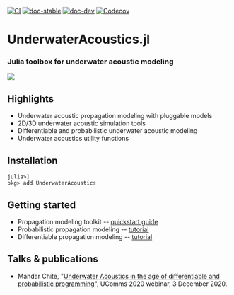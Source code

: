 [![CI](https://github.com/org-arl/UnderwaterAcoustics.jl/workflows/CI/badge.svg)](https://github.com/org-arl/UnderwaterAcoustics.jl/actions)
[![doc-stable](https://img.shields.io/badge/docs-stable-blue.svg)](https://org-arl.github.io/UnderwaterAcoustics.jl/stable)
[![doc-dev](https://img.shields.io/badge/docs-latest-blue.svg)](https://org-arl.github.io/UnderwaterAcoustics.jl/dev)
[![Codecov](https://codecov.io/gh/org-arl/UnderwaterAcoustics.jl/branch/master/graph/badge.svg)](https://codecov.io/gh/org-arl/UnderwaterAcoustics.jl)

# UnderwaterAcoustics.jl
### Julia toolbox for underwater acoustic modeling

![](https://org-arl.github.io/UnderwaterAcoustics.jl/dev/images/txloss1.png)

## Highlights

- Underwater acoustic propagation modeling with pluggable models
- 2D/3D underwater acoustic simulation tools
- Differentiable and probabilistic underwater acoustic modeling
- Underwater acoustics utility functions

## Installation

```julia-repl
julia>]
pkg> add UnderwaterAcoustics
```

## Getting started

- Propagation modeling toolkit -- [quickstart guide](https://org-arl.github.io/UnderwaterAcoustics.jl/stable/pm_basic.html)
- Probabilistic propagation modeling -- [tutorial](https://org-arl.github.io/UnderwaterAcoustics.jl/stable/tut_turing.html)
- Differentiable propagation modeling -- [tutorial](https://org-arl.github.io/UnderwaterAcoustics.jl/stable/tut_autodiff.html)

## Talks & publications

- Mandar Chite, "[Underwater Acoustics in the age of differentiable and probabilistic programming](https://bit.ly/3qrkUJT)", UComms 2020 webinar, 3 December 2020.
